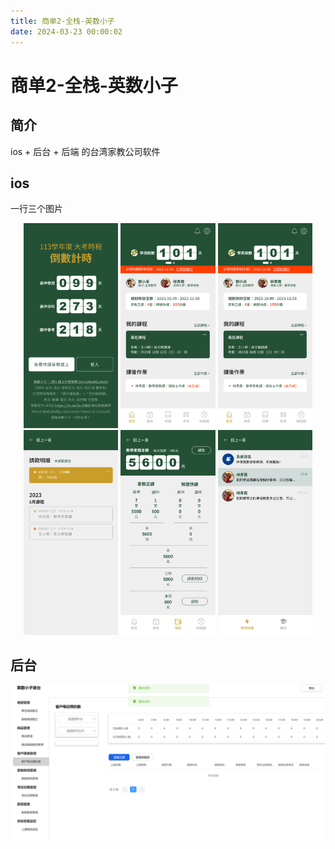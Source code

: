 ```yaml
---
title: 商单2-全栈-英数小子
date: 2024-03-23 00:00:02
---
```


# 商单2-全栈-英数小子

## 简介
ios + 后台 + 后端 的台湾家教公司软件

## ios
一行三个图片
<div style="text-align:center;">
    <img src="./attachments/商单2-全栈-英数小子/image.png" width="30%" style="display:inline-block;">
    <img src="./attachments/商单2-全栈-英数小子/image-1.png" width="30%" style="display:inline-block;">
    <img src="./attachments/商单2-全栈-英数小子/image-2.png" width="30%" style="display:inline-block;">
    <img src="./attachments/商单2-全栈-英数小子/image-3.png" width="30%" style="display:inline-block;">
    <img src="./attachments/商单2-全栈-英数小子/image-4.png" width="30%" style="display:inline-block;">
    <img src="./attachments/商单2-全栈-英数小子/image-5.png" width="30%" style="display:inline-block;">
</div>

## 后台

![alt text](attachments/商单2-全栈-英数小子/image-6.png)